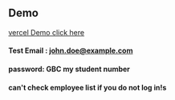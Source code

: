 ## Demo

[ vercel Demo click here ](https://101083889-comp-3123-assignment1-1p5l62k5c-stephfees-projects.vercel.app/)

#### Test Email : john.doe@example.com
#### password: GBC my student number
#### can't check employee list if you do not log in!s